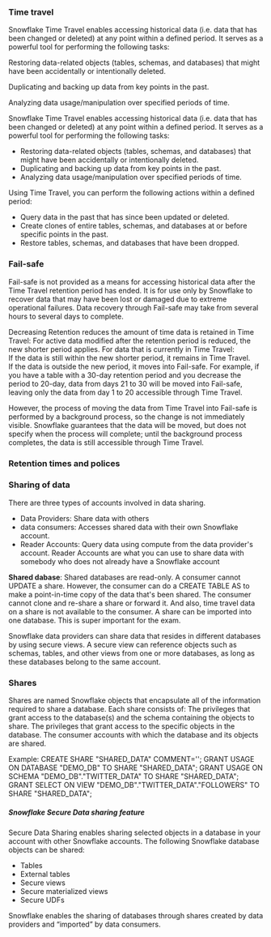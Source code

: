 ### Time travel
Snowflake Time Travel enables accessing historical data (i.e. data that has 
been changed or deleted) at any point within a defined period. It serves as a 
powerful tool for performing the following tasks: 

Restoring data-related objects (tables, schemas, and databases) that might have been accidentally or intentionally deleted.

Duplicating and backing up data from key points in the past.

Analyzing data usage/manipulation over specified periods of time.

Snowflake Time Travel enables accessing historical data (i.e. data that has 
been changed or deleted) at any point within a defined period. It serves 
as a powerful tool for performing the following tasks: 

- Restoring data-related objects (tables, schemas, and databases) that might have been accidentally or intentionally deleted.
- Duplicating and backing up data from key points in the past.
- Analyzing data usage/manipulation over specified periods of time.

Using Time Travel, you can perform the following actions within a defined period:     

- Query data in the past that has since been updated or deleted.
- Create clones of entire tables, schemas, and databases at or before specific points in the past.     
- Restore tables, schemas, and databases that have been dropped.

### Fail-safe
Fail-safe is not provided as a means for accessing historical data after the 
Time Travel retention period has ended. It is for use only by Snowflake to 
recover data that may have been lost or damaged due to extreme operational 
failures. Data recovery through Fail-safe may take from several hours to 
several days to complete.

Decreasing Retention reduces the amount of time data is retained in Time Travel:
For active data modified after the retention period is reduced, the new shorter period applies.
For data that is currently in Time Travel:     
If the data is still within the new shorter period, it remains in Time Travel.     
If the data is outside the new period, it moves into Fail-safe. 
For example, if you have a table with a 30-day retention period and you decrease the period to 
20-day, data from days 21 to 30 will be moved into Fail-safe, leaving only the data from day 
1 to 20 accessible through Time Travel. 

However, the process of moving the data from Time Travel into Fail-safe is performed by a background process, so the change is not immediately visible. Snowflake guarantees that the data will be moved, but does not specify when the process will complete; until the background process completes, the data is still accessible through Time Travel.

### Retention times and polices

### Sharing of data
There are three types of accounts involved in data sharing.
- Data Providers: Share data with others
- data consumers: Accesses shared data with their own Snowflake account.
- Reader Accounts: Query data using compute from the data provider's account.
Reader Accounts are what you can use to share data with somebody who does not
already have a Snowflake account

__Shared dabase__: Shared databases are read-only. A consumer cannot UPDATE a 
share. However, the consumer can do a CREATE TABLE AS to make a point-in-time
copy of the data that's been shared. The consumer cannot clone and re-share a 
share or forward it. And also, time travel data on a share is not available to 
the consumer. A share can be imported into one database. This is super important
for the exam. 

Snowflake data providers can share data that resides in different databases by 
using secure views. A secure view can reference objects such as schemas, tables,
and other views from one or more databases, as long as these databases 
belong to the same account.

### Shares
Shares are named Snowflake objects that encapsulate all of the information 
required to share a database. Each share consists of:
The privileges that grant access to the database(s) and the schema containing the objects to share.
The privileges that grant access to the specific objects in the database.
The consumer accounts with which the database and its objects are shared. 

Example:
CREATE SHARE "SHARED_DATA" COMMENT='';
GRANT USAGE ON DATABASE "DEMO_DB" TO SHARE "SHARED_DATA";
GRANT USAGE ON SCHEMA "DEMO_DB"."TWITTER_DATA" TO SHARE "SHARED_DATA";
GRANT SELECT ON VIEW "DEMO_DB"."TWITTER_DATA"."FOLLOWERS" TO SHARE "SHARED_DATA";

##### Snowflake Secure Data sharing feature
Secure Data Sharing enables sharing selected objects in a database in your 
account with other Snowflake accounts. The following Snowflake database objects
can be shared: 

- Tables 
- External tables 
- Secure views 
- Secure materialized views 
- Secure UDFs 

Snowflake enables the sharing of databases through shares created by data 
providers and “imported” by data consumers.
